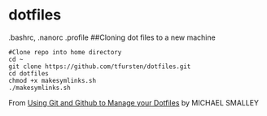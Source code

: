 # dotfiles
.bashrc, .nanorc .profile
##Cloning dot files to a new machine
```
#Clone repo into home directory
cd ~
git clone https://github.com/tfursten/dotfiles.git
cd dotfiles
chmod +x makesymlinks.sh
./makesymlinks.sh
```
From [Using Git and Github to Manage your Dotfiles](http://blog.smalleycreative.com/tutorials/using-git-and-github-to-manage-your-dotfiles/) by MICHAEL SMALLEY 
